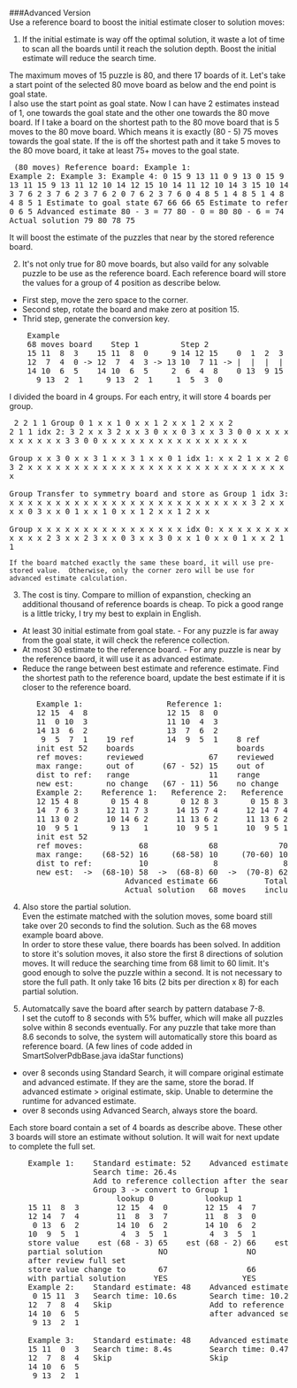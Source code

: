 ###Advanced Version  
Use a reference board to boost the initial estimate closer to solution moves:  

1.  If the initial estimate is way off the optimal solution, it waste a lot of time to scan all the boards until it reach the solution depth.  Boost the initial estimate will reduce the search time.

  The maximum moves of 15 puzzle is 80, and there 17 boards of it.  Let's take a start point of the selected 80 move board as below and the end point is goal state.    
  I also use the start point as goal state.  Now I can have 2 estimates instead of 1, one towards the goal state and the other one towards the 80 move board.
  If I take a board on the shortest path to the 80 move board that is 5 moves to the 80 move board.  Which means it is exactly (80 - 5) 75 moves towards the goal state.
  If the is off the shortest path and it take 5 moves to the 80 move board, it take at least 75+ moves to the goal state.
    <pre>
        (80 moves)
      Reference board:      Example 1:      Example 2:      Example 3:      Example 4:
       0 15  9 13           11  0  9 13      0 15  9 13     12 11  9 13     11 15  9 13
      11 12 10 14           12 15 10 14     11 12 10 14      3 15 10 14     12 10 14  2
       3  7  6  2            3  7  6  2      3  7  6  2      0  7  6  2      3  7  6  0 
       4  8  5  1            4  8  5  1      4  8  5  1      4  8  5  1      4  8  5  1 
      Estimate to goal state         67              66              66              65
      Estimate to reference board     3               0               6               5
      Advanced estimate     80 - 3 = 77     80 - 0 = 80     80 - 6 = 74     80 - 5 = 75
      Actual solution                79              80              78              75</pre>
  It will boost the estimate of the puzzles that near by the stored reference board.
    
2.  It's not only true for 80 move boards, but also vaild for any solvable puzzle to be use as the reference board.  Each reference board will store the values for a group of 4 position as describe below. 
  * First step, move the zero space to the corner.  
  * Second step, rotate the board and make zero at position 15.  
  * Thrid step, generate the conversion key.  
    <pre>
     Example
     68 moves board    Step 1         Step 2                            Step 3
     15 11  8  3    15 11  8  0     9 14 12 15    0  1  2  3  4  5  6  7  8  9 10 11 12 13 14 15
     12  7  4  0 -> 12  7  4  3 -> 13 10  7 11 -> |  |  |  |  |  |  |  |  |  |  |  |  |  |  |  |
     14 10  6  5    14 10  6  5     2  6  4  8    0 13  9 15 11 14 10  7 12  1  6  8  3  5  2  4
       9 13  2  1     9 13  2  1     1  5  3  0</pre>

  I divided the board in 4 groups.  For each entry, it will store 4 boards per group.
    <pre>
        2 2 1 1      Group     0 1 x x    1 0 x x    1 2 x x    1 2 x x
        2 2 1 1      idx 2:    3 2 x x    3 2 x x    3 0 x x    0 3 x x
        3 3 0 0                x x x x    x x x x    x x x x    x x x x
        3 3 0 0                x x x x    x x x x    x x x x    x x x x  
                     Group     x x 3 0    x x 3 1    x x 3 1    x x 0 1
                     idx 1:    x x 2 1    x x 2 0    x x 0 2    x x 3 2
                               x x x x    x x x x    x x x x    x x x x
                               x x x x    x x x x    x x x x    x x x x  
                     Group     Transfer to symmetry board and store as Group 1
                     idx 3:    x x x x    x x x x    x x x x    x x x x
                               x x x x    x x x x    x x x x    x x x x
                               3 2 x x    3 2 x x    3 0 x x    0 3 x x
                               0 1 x x    1 0 x x    1 2 x x    1 2 x x  
                     Group     x x x x    x x x x    x x x x    x x x x
                     idx 0:    x x x x    x x x x    x x x x    x x x x
                               x x 2 3    x x 2 3    x x 0 3    x x 3 0
                               x x 1 0    x x 0 1    x x 2 1    x x 2 1</pre>
                               
    If the board matched exactly the same these board, it will use pre-stored value.  Otherwise, only the corner zero will be use for advanced estimate calculation.

3.  The cost is tiny.  Compare to million of expanstion, checking an additional thousand of reference boards is cheap.  To pick a good range is a little tricky, I try my best to explain in English. 
  * At least 30 initial estimate from goal state. - For any puzzle is far away from the goal state, it will check the reference collection.  
  * At most 30 estimate to the reference board. - For any puzzle is near by the reference baord, it will use it as advanced estimate.
  * Reduce the range between best estimate and reference estimate.  Find the shortest path to the reference board, update the best estimate if it is closer to the reference board.
    <pre>
       Example 1:                  Reference 1:                Reference 2:
       12 15  4  8                 12 15  8  0                 12 15  4  0 
       11  0 10  3                 11 10  4  3                 11 10  3  8 
       14 13  6  2                 13  7  6  2                 14 13  6  2 
        9  5  7  1    19 ref       14  9  5  1    8 ref         9  5  7  1
       init est 52    boards                      boards                     Adv est  62
       ref moves:     reviewed              67    reviewed              65   Actual   66 moves
       max range:     out of      (67 - 52) 15    out of      (65 - 56)  9
       dist to ref:   range                 11    range                  3
       new est:       no change   (67 - 11) 56    no change   (65 -  3) 62   
       Example 2:    Reference 1:   Reference 2:   Reference 3:   Reference 4:   Reference 5:
       12 15 4 8       0 15 4 8       0 12 8 3       0 15 8 3       0 15 4 8      12 15 8 0
       14  7 6 3      12 11 7 3      14 15 7 4      12 14 7 4      12 14 7 3      14  7 4 3
       11 13 0 2      10 14 6 2      11 13 6 2      11 13 6 2      11 13 6 2      11 13 6 2
       10  9 5 1       9 13   1      10  9 5 1      10  9 5 1      10  9 5 1      10  9 5 1
       init est 52                          
       ref moves:            68             68             70             68             69
       max range:    (68-52) 16     (68-58) 10     (70-60) 10      (68-62) 6      (69-64) 5
       dist to ref:          10              8              8              4              3
       new est:  ->  (68-10) 58  ->  (68-8) 60  ->  (70-8) 62  ->  (68-4) 64  ->  (69-3) 66
                          Advanced estimate 66          Total reviewed reference boards: 13
                          Actual solution   68 moves    include 8 board are out of range
  </pre>

4.  Also store the partial solution.  
  Even the estimate matched with the solution moves, some board still take over 20 seconds to find the solution.  Such as the 68 moves example board above.  
  In order to store these value, there boards has been solved.  In addition to store it's solution moves, it also store the first 8 directions of solution moves.  It will reduce the searching time from 68 limit to 60 limit.  It's good enough to solve the puzzle within a second.  It is not necessary to store the full path.  It only take 16 bits (2 bits per direction x 8) for each partial solution.

5.  Automatcally save the board after search by pattern database 7-8.  
  I set the cutoff to 8 seconds with 5% buffer, which will make all puzzles solve within 8 seconds eventually.  For any puzzle that take more than 8.6 seconds to solve, the system will automatically store this board as reference board.  (A few lines of code added in SmartSolverPdbBase.java idaStar functions)
  * over 8 seconds using Standard Search, it will compare original estimate and advanced estimate.
    If they are the same, store the borad.
    If advanced estimate > original estimate, skip.  Unable to determine the runtime for advanced estimate.
  * over 8 seconds using Advanced Search, always store the board.

  Each store board contain a set of 4 boards as describe above.  These other 3 boards will store an estimate without solution.  It will wait for next update to complete the full set.
  <pre>
    Example 1:    Standard estimate: 52    Advanced estimate: same      Actual moves: 68    
                  Search time: 26.4s       
                  Add to reference collection after the search, either std/adv version.
                  Group 3 -> convert to Group 1
                       lookup 0           lookup 1           lookup 2           lookup 3
    15 11  8  3        12 15  4  0        12 15  4  7        12 15  4  7        12 15  0  7       
    12 14  7  4        11  8  3  7        11  8  3  0        11  8  0  3        11  8  4  3         
     0 13  6  2        14 10  6  2        14 10  6  2        14 10  6  2        14 10  6  2        
    10  9  5  1         4  3  5  1         4  3  5  1         4  3  5  1         4  3  5  1        
    store value    est (68 - 3) 65    est (68 - 2) 66    est (68 - 1) 67                 68
    partial solution            NO                 NO                 NO                YES
    after review full set
    store value change to       67                 66                 67                 68
    with partial solution      YES                YES                YES                YES  
    Example 2:    Standard estimate: 48    Advanced estimate: 64        Actual moves: 66
     0 15 11  3   Search time: 10.6s       Search time: 10.2s
    12  7  8  4   Skip                     Add to reference collection
    14 10  6  5                            after advanced search only.
     9 13  2  1 
                   
    Example 3:    Standard estimate: 48    Advanced estimate: 66        Actual moves: 66
    15 11  0  3   Search time: 8.4s        Search time: 0.47s      
    12  7  8  4   Skip                     Skip         
    14 10  6  5 
     9 13  2  1</pre>



